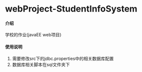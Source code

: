 # webProject-StudentInfoSystem

#### 介绍
学校的作业(javaEE web项目)


#### 使用说明

1.  需要修改src下的jdbc.properties中的相关数据库配置
2.  数据库相关脚本在sql文件夹下